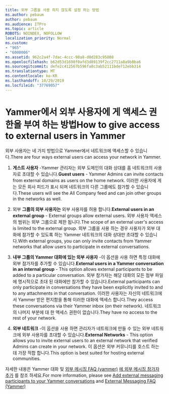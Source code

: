 ```yaml
---
title: 외부 그룹을 사용 하지 않도록 설정 하는 방법
ms.author: pebaum
author: pebaum
ms.audience: ITPro
ms.topic: article
ROBOTS: NOINDEX, NOFOLLOW
localization_priority: Normal
ms.custom:
- "965"
- "6000006"
ms.assetid: 962c2a4f-7dac-4ccc-98a8-d0d283c95808
ms.openlocfilehash: b62d53d1698f0afd3d89139f2cc2711a8a9b8ba6
ms.sourcegitcommit: defe2c412567b596fa8c3ab52111bde712ebb314
ms.translationtype: MT
ms.contentlocale: ko-KR
ms.lasthandoff: 10/29/2019
ms.locfileid: "37769057"
---
```

# <a name="how-to-give-access-to-external-users-in-yammer"></a><span data-ttu-id="91f91-102">Yammer에서 외부 사용자에 게 액세스 권한을 부여 하는 방법</span><span class="sxs-lookup"><span data-stu-id="91f91-102">How to give access to external users in Yammer</span></span>

<span data-ttu-id="91f91-103">외부 사용자는 네 가지 방법으로 Yammer에서 네트워크에 액세스할 수 있습니다.</span><span class="sxs-lookup"><span data-stu-id="91f91-103">There are four ways external users can access your network in Yammer.</span></span>
  
1. <span data-ttu-id="91f91-104">**게스트 사용자** -Yammer 관리자는 외부 도메인의 대화 상대를 홈 네트워크의 사용자로 초대할 수 있습니다.</span><span class="sxs-lookup"><span data-stu-id="91f91-104">**Guest users** - Yammer Admins can invite contacts from external domains as users on the home network.</span></span> <span data-ttu-id="91f91-105">이러한 사용자에 게는 모든 회사 피드가 표시 되며 네트워크의 다른 그룹에도 참가할 수 있습니다.</span><span class="sxs-lookup"><span data-stu-id="91f91-105">These users will see the All Company feed and can join other groups in the networks as well.</span></span>

2. <span data-ttu-id="91f91-106">외부 **그룹의 외부 사용자는** 외부 사용자를 허용 합니다.</span><span class="sxs-lookup"><span data-stu-id="91f91-106">**External users in an external group** - External groups allow external users.</span></span> <span data-ttu-id="91f91-107">외부 사용자 액세스의 범위는 외부 그룹으로 제한 됩니다.</span><span class="sxs-lookup"><span data-stu-id="91f91-107">The scope of an external user's access is limited to the external group.</span></span> <span data-ttu-id="91f91-108">외부 그룹을 사용 하는 경우 사용자가 외부 대화에 참가할 수 있도록 하는 Yammer 네트워크의 대화 상대만 초대할 수 있습니다.</span><span class="sxs-lookup"><span data-stu-id="91f91-108">With external groups, you can only invite contacts from Yammer networks that allow users to participate in external conversations.</span></span>

3. <span data-ttu-id="91f91-109">**내부 그룹의 Yammer 대화에 있는 외부 사용자** -이 옵션을 사용 하면 특정 대화에 외부 참가자를 추가할 수 있습니다.</span><span class="sxs-lookup"><span data-stu-id="91f91-109">**External users in a Yammer conversation in an internal group** - This option allows external participants to be added to a particular conversation.</span></span> <span data-ttu-id="91f91-110">외부 참가자는 해당 대화의 모든 첨부 파일에 명시적으로 초대 된 대화에만 참가할 수 있습니다.</span><span class="sxs-lookup"><span data-stu-id="91f91-110">External participants can only participate in conversations they have been explicitly invited to and to any attachments in that conversation.</span></span> <span data-ttu-id="91f91-111">이러한 사용자는 자신의 네트워크에서 Yammer 받은 편지함을 통해 이러한 대화에 액세스 합니다.</span><span class="sxs-lookup"><span data-stu-id="91f91-111">They access these conversations via their Yammer inbox (on their network).</span></span> <span data-ttu-id="91f91-112">네트워크의 나머지 부분에 대 한 액세스 권한이 없습니다.</span><span class="sxs-lookup"><span data-stu-id="91f91-112">They have no access to the rest of your network.</span></span>

4. <span data-ttu-id="91f91-113">**외부 네트워크** -이 옵션을 사용 하면 관리자가 네트워크에 만들 수 있는 외부 네트워크에 외부 사용자를 초대할 수 있습니다.</span><span class="sxs-lookup"><span data-stu-id="91f91-113">**External Networks** - This option allows you to invite external users to an external network that verified Admins can create in your network.</span></span> <span data-ttu-id="91f91-114">이 옵션은 외부 커뮤니티를 호스트 하는 데 가장 적합 합니다.</span><span class="sxs-lookup"><span data-stu-id="91f91-114">This option is best suited for hosting external communities.</span></span>

<span data-ttu-id="91f91-115">자세한 내용은 Yammer 대화 및 [외부 메시징 FAQ (yammer)](https://docs.microsoft.com/yammer/work-with-external-users/external-messaging-faq) [에 외부 메시징 참가자 추가](https://docs.microsoft.com/yammer/work-with-external-users/add-external-participants) 를 참조 하세요.</span><span class="sxs-lookup"><span data-stu-id="91f91-115">For more information, please see [Add external messaging participants to your Yammer conversations](https://docs.microsoft.com/yammer/work-with-external-users/add-external-participants) and [External Messaging FAQ (Yammer)](https://docs.microsoft.com/yammer/work-with-external-users/external-messaging-faq)</span></span>
  